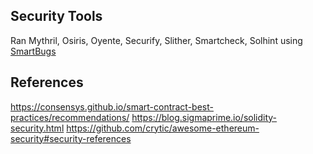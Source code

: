 ## Security Tools

Ran Mythril, Osiris, Oyente, Securify, Slither, Smartcheck, Solhint using [SmartBugs](https://smartbugs.github.io)

## References

https://consensys.github.io/smart-contract-best-practices/recommendations/
https://blog.sigmaprime.io/solidity-security.html
https://github.com/crytic/awesome-ethereum-security#security-references
